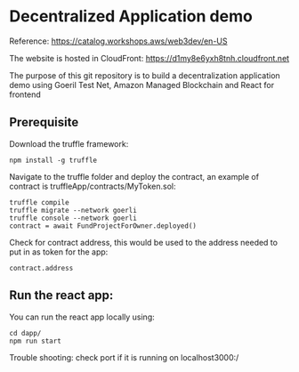 # Decentralized Application demo 
Reference: https://catalog.workshops.aws/web3dev/en-US

The website is hosted in CloudFront:  https://d1my8e6yxh8tnh.cloudfront.net

The purpose of this git repository is to build a decentralization application demo using Goeril Test Net, Amazon Managed 
Blockchain and React for frontend

## Prerequisite
Download the truffle framework:
```
npm install -g truffle

```
Navigate to the truffle folder and deploy the contract, an example of contract is truffleApp/contracts/MyToken.sol:
```
truffle compile
truffle migrate --network goerli
truffle console --network goerli
contract = await FundProjectForOwner.deployed()
```
Check for contract address, this would be used to the address needed to put in as token for the app:
```
contract.address
```
## Run the react app:
You can run the react app locally using:
```
cd dapp/
npm run start
```

Trouble shooting: check port if it is running on localhost3000:/
